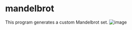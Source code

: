 # mandelbrot
This program generates a custom Mandelbrot set.
![image](https://user-images.githubusercontent.com/52494031/177807837-cad69d76-4a76-4858-a063-83cd13c4fc59.png)
